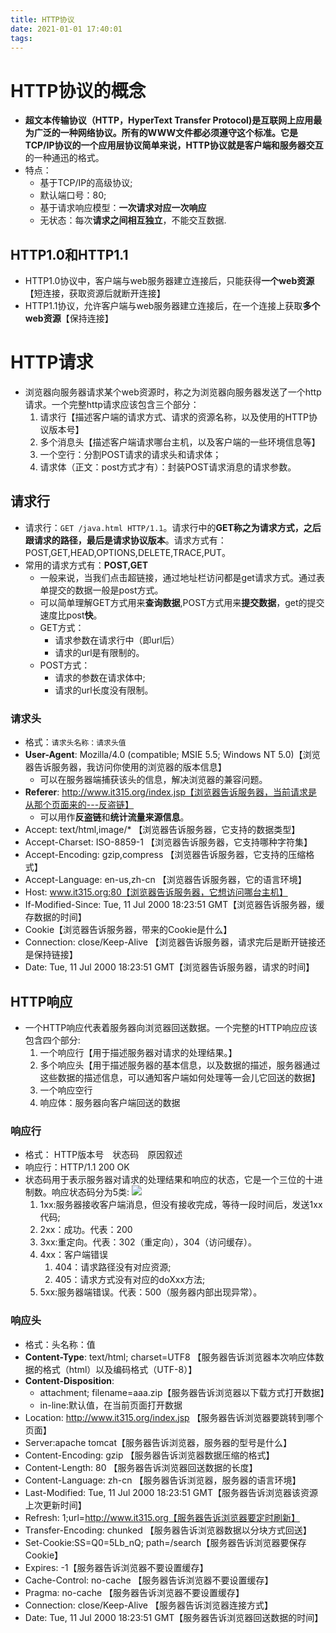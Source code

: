 ```yaml
---
title: HTTP协议
date: 2021-01-01 17:40:01
tags:
---
```

# HTTP协议的概念

* **超文本传输协议（HTTP，HyperText Transfer Protocol)**是互联网上应用最为广泛的一种网络协议。所有的WWW文件都必须遵守这个标准。它是TCP/IP协议的一个应用层协议简单来说，HTTP协议就是**客户端和服务器交互**的一种通迅的格式。
* 特点：
  * 基于TCP/IP的高级协议;
  * 默认端口号：80;
  * 基于请求响应模型：**一次请求对应一次响应**
  * 无状态：每次**请求之间相互独立**，不能交互数据.

## HTTP1.0和HTTP1.1

* HTTP1.0协议中，客户端与web服务器建立连接后，只能获得**一个web资源**【短连接，获取资源后就断开连接】
* HTTP1.1协议，允许客户端与web服务器建立连接后，在一个连接上获取**多个web资源**【保持连接】

# HTTP请求

* 浏览器向服务器请求某个web资源时，称之为浏览器向服务器发送了一个http请求。一个完整http请求应该包含三个部分：
  1. 请求行【描述客户端的请求方式、请求的资源名称，以及使用的HTTP协议版本号】
  2. 多个消息头【描述客户端请求哪台主机，以及客户端的一些环境信息等】
  3. 一个空行：分割POST请求的请求头和请求体；
  4. 请求体（正文：post方式才有）：封装POST请求消息的请求参数。

## 请求行

* 请求行：`GET /java.html HTTP/1.1`。请求行中的**GET称之为请求方式，之后跟请求的路径，最后是请求协议版本**。请求方式有：POST,GET,HEAD,OPTIONS,DELETE,TRACE,PUT。
* 常用的请求方式有：**POST,GET**
  * 一般来说，当我们点击超链接，通过地址栏访问都是get请求方式。通过表单提交的数据一般是post方式。
  * 可以简单理解GET方式用来**查询数据**,POST方式用来**提交数据**，get的提交速度比post**快**。
  * GET方式：
    * 请求参数在请求行中（即url后）
    * 请求的url是有限制的。
  * POST方式：
    * 请求的参数在请求体中;
    * 请求的url长度没有限制。
### 请求头

* 格式：`请求头名称：请求头值`
* **User-Agent**: Mozilla/4.0 (compatible; MSIE 5.5; Windows NT 5.0)【浏览器告诉服务器，我访问你使用的浏览器的版本信息】
  * 可以在服务器端捕获该头的信息，解决浏览器的兼容问题。
* **Referer**: http://www.it315.org/index.jsp【浏览器告诉服务器，当前请求是从那个页面来的---反盗链】
  * 可以用作**反盗链**和**统计流量来源信息**。
* Accept: text/html,image/* 【浏览器告诉服务器，它支持的数据类型】
* Accept-Charset: ISO-8859-1 【浏览器告诉服务器，它支持哪种字符集】
* Accept-Encoding: gzip,compress 【浏览器告诉服务器，它支持的压缩格式】
* Accept-Language: en-us,zh-cn 【浏览器告诉服务器，它的语言环境】
* Host: www.it315.org:80【浏览器告诉服务器，它想访问哪台主机】
* If-Modified-Since: Tue, 11 Jul 2000 18:23:51 GMT【浏览器告诉服务器，缓存数据的时间】
* Cookie【浏览器告诉服务器，带来的Cookie是什么】
* Connection: close/Keep-Alive 【浏览器告诉服务器，请求完后是断开链接还是保持链接】
* Date: Tue, 11 Jul 2000 18:23:51 GMT【浏览器告诉服务器，请求的时间】

## HTTP响应

* 一个HTTP响应代表着服务器向浏览器回送数据。一个完整的HTTP响应应该包含四个部分:
  1. 一个响应行【用于描述服务器对请求的处理结果。】
  2. 多个响应头【用于描述服务器的基本信息，以及数据的描述，服务器通过这些数据的描述信息，可以通知客户端如何处理等一会儿它回送的数据】
  3. 一个响应空行
  4. 响应体：服务器向客户端回送的数据

### 响应行

* 格式： HTTP版本号　状态码　原因叙述
* 响应行：HTTP/1.1 200 OK
* 状态码用于表示服务器对请求的处理结果和响应的状态，它是一个三位的十进制数。响应状态码分为5类:
![](https://gitee.com/zhangjie0524/picgo/raw/master/img/20201010121055.png)
  1. 1xx:服务器接收客户端消息，但没有接收完成，等待一段时间后，发送1xx代码;
  2. 2xx：成功。代表：200
  3. 3xx:重定向。代表：302（重定向），304（访问缓存）。
  4. 4xx：客户端错误
     1. 404：请求路径没有对应资源;
     2. 405：请求方式没有对应的doXxx方法;
  5. 5xx:服务器端错误。代表：500（服务器内部出现异常）。

### 响应头

* 格式：头名称：值
* **Content-Type**: text/html; charset=UTF8 【服务器告诉浏览器本次响应体数据的格式（html）以及编码格式（UTF-8）】
* **Content-Disposition**: 
  * attachment; filename=aaa.zip【服务器告诉浏览器以下载方式打开数据】
  * in-line:默认值，在当前页面打开数据
* Location: http://www.it315.org/index.jsp 【服务器告诉浏览器要跳转到哪个页面】
* Server:apache tomcat【服务器告诉浏览器，服务器的型号是什么】
* Content-Encoding: gzip 【服务器告诉浏览器数据压缩的格式】
* Content-Length: 80 【服务器告诉浏览器回送数据的长度】
* Content-Language: zh-cn 【服务器告诉浏览器，服务器的语言环境】
* Last-Modified: Tue, 11 Jul 2000 18:23:51 GMT【服务器告诉浏览器该资源上次更新时间】
* Refresh: 1;url=http://www.it315.org【服务器告诉浏览器要定时刷新】
* Transfer-Encoding: chunked 【服务器告诉浏览器数据以分块方式回送】
* Set-Cookie:SS=Q0=5Lb_nQ; path=/search【服务器告诉浏览器要保存Cookie】
* Expires: -1【服务器告诉浏览器不要设置缓存】
* Cache-Control: no-cache 【服务器告诉浏览器不要设置缓存】
* Pragma: no-cache 【服务器告诉浏览器不要设置缓存】
* Connection: close/Keep-Alive 【服务器告诉浏览器连接方式】
* Date: Tue, 11 Jul 2000 18:23:51 GMT【服务器告诉浏览器回送数据的时间】
  
